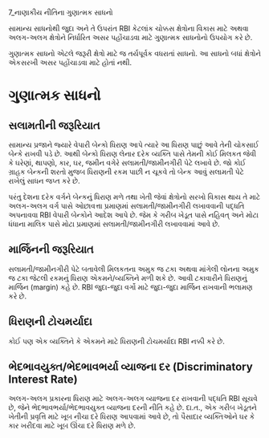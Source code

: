 7_નાણાકીય નીતિના ગુણાત્મક સાધનો

સામાન્ય સાધનોથી જુદા અને તે ઉપરાંત RBI કેટલાંક ચોક્કસ ક્ષેત્રોના વિકાસ માટે અથવા અલગ-અલગ ક્ષેત્રોને નિર્ધારિત અસર પહોંચાડવા માટે ગુણાત્મક સાધનોનો ઉપયોગ કરે છે.

ગુણાત્મક સાધનો એટલે જરૂરી ક્ષેત્રો માટે જ તર્યપૂર્વક વધરાતાં સાધનો. આ સાધનો બધાં ક્ષેત્રોને એકસરખી અસર પહોંચાડવા માટે હોતાં નથી.

# ગુણાત્મક સાધનો

## સલામતીની જરૂરિયાત

સામાન્ય પ્રજાને જ્યારે વેપારી બેન્કો ધિરાણ આપે ત્યારે આ ધિરાણ પાછું આવે તેની ચોકસાઈ બેન્કે રાખવી પડે છે. આથી બેન્કો ધિરાણ લેનાર દરેક વ્યક્તિ પાસે તેમની કોઈ મિલકત જેવી કે ઘરેણાં, થાપણો, કાર, ઘર, જમીન વગેરે સલામતી/જામીનગીરી પેટે લખાવે છે. જો કોઈ ગ્રાહક બેન્કની શરતો મુજબ ધિરાણની રકમ પાછી ન ચૂકવે તો બેન્ક આવું સલામતી પેટે રાખેલું સાધન જપ્ત કરે છે.

પરંતુ દેશના દરેક વર્ગને બેન્કનું ધિરાણ મળે તથા ખેતી જેવાં ક્ષેત્રોનો સરખો વિકાસ થાય તે માટે અલગ-અલગ વર્ગ પાસે ઓછાવત્તા પ્રમાણમાં સલામતી/જામીનગીરી લખાવવાની પદ્ધતિ અપનાવવા RBI વેપારી બેન્કોને આદેશ આપે છે. જેમ કે ગરીબ ખેડૂત પાસે નહિવત્ અને મોટા ધંધાના માલિક પાસે મોટા પ્રમાણમાં સલામતી/જામીનગીરી લખાવવામાં આવે છે.

## માર્જિનની જરૂરિયાત

સલામતી/જામીનગીરી પેટે બતાવેલી મિલકતના અમુક જ ટકા અથવા માંગેલી લોનના અમુક જ ટકા જેટલી રકમનું ધિરાણ એકમને/વ્યક્તિને મળી શકે છે. આવી ટકાવારીને ધિરાણનું માર્જિન (margin) કહે છે. RBI જુદા-જુદા વર્ગો માટે જુદા-જુદા માર્જિન રાખવાની ભલામણ કરે છે.

## ધિરાણની ટોચમર્યાદા

કોઈ પણ એક વ્યક્તિને કે એકમને માટે ધિરાણની ટોચમર્યાદા RBI નક્કી કરે છે.

## ભેદભાવયુક્ત/ભેદભાવભર્યા વ્યાજના દર (Discriminatory Interest Rate)

અલગ-અલગ પ્રકારના ધિરાણ માટે અલગ-અલગ વ્યાજના દર રાખવાની પદ્ધતિ RBI સૂચવે છે, જેને ભેદભાવભર્યા/ભેદભાવયુક્ત વ્યાજના દરની નીતિ કહે છે. દા.ત., એક ગરીબ ખેડૂતને ખેતીની પ્રવૃત્તિ માટે ખૂબ નીચા દરે ધિરાણ આપવામાં આવે છે, તો પૈસાદાર વ્યક્તિઓને ઘર કે કાર ખરીદવા માટે ખૂબ ઊંચા દરે ધિરાણ મળે છે.
